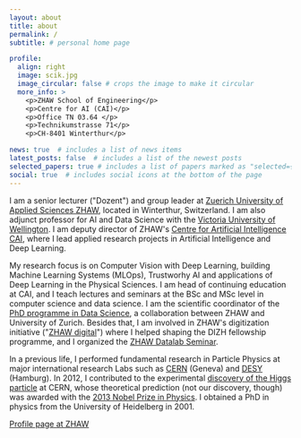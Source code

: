 ```yaml
---
layout: about
title: about
permalink: /
subtitle: # personal home page

profile:
  align: right
  image: scik.jpg
  image_circular: false # crops the image to make it circular
  more_info: >
    <p>ZHAW School of Engineering</p>
    <p>Centre for AI (CAI)</p> 
    <p>Office TN 03.64 </p>
    <p>Technikumstrasse 71</p>
    <p>CH-8401 Winterthur</p>

news: true  # includes a list of news items
latest_posts: false  # includes a list of the newest posts
selected_papers: true # includes a list of papers marked as "selected={true}"
social: true  # includes social icons at the bottom of the page
---
```


I am a senior lecturer ("Dozent") and group leader at [Zuerich University of Applied Sciences ZHAW](https://www.zhaw.ch/en/university/), located in Winterthur, Switzerland. I am also adjunct professor for AI and Data Science with the [Victoria University of Wellington](https://www.wgtn.ac.nz/). I am deputy director of ZHAW's [Centre for Artificial Intelligence CAI](https://www.zhaw.ch/en/engineering/institutes-centres/cai/), where I lead applied research projects in Artificial Intelligence and Deep Learning. 

My research focus is on Computer Vision with Deep Learning, building Machine Learning Systems (MLOps), Trustworhy AI and applications of Deep Learning in the Physical Sciences. I am head of continuing education at CAI, and I teach lectures and seminars at the BSc and MSc level in computer science and data science. I am the scientific coordinator of the [PhD programme in Data Science](https://phd-data-science.ch/), a collaboration between ZHAW and University of Zurich. Besides that, I am involved in ZHAW's digitization initiative ("[ZHAW digital](https://www.zhaw.ch/en/about-us/mission-and-strategy/strategic-initiative-zhaw-digital/)") where I helped shaping the DIZH fellowship programme, and I organized the [ZHAW Datalab Seminar](https://www.zhaw.ch/de/forschung/departementsuebergreifende-kooperationen/datalab/datalab-seminar/).

In a previous life, I performed fundamental research in Particle Physics at major international research Labs such as [CERN](https://home.cern/) (Geneva) and [DESY](http://www.desy.de/) (Hamburg). In 2012, I contributed to the experimental [discovery of the Higgs particle](https://home.cern/science/physics/higgs-boson) at CERN, whose theoretical prediction (not our discovery, though) was awarded with the [2013 Nobel Prize in Physics](https://www.nobelprize.org/prizes/physics/2013/summary/). I obtained a PhD in physics from the University of Heidelberg in 2001.

[Profile page at ZHAW](https://www.zhaw.ch/en/about-us/person/scik/)
